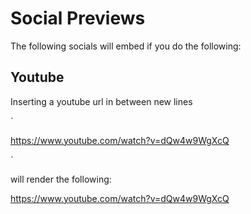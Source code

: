# Social Previews

The following socials will embed if you do the following:

## Youtube

Inserting a youtube url in between new lines

`

https://www.youtube.com/watch?v=dQw4w9WgXcQ

`

will render the following:

https://www.youtube.com/watch?v=dQw4w9WgXcQ


